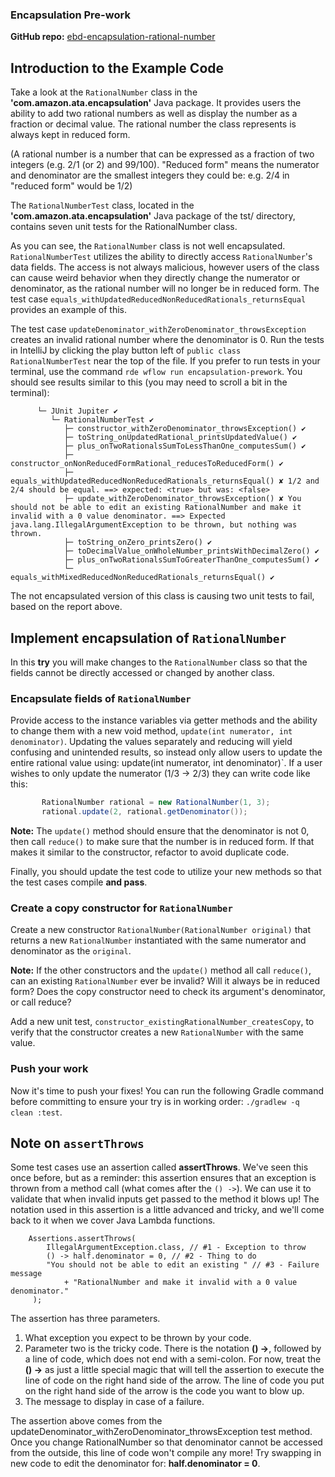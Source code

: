### Encapsulation Pre-work

**GitHub repo:** [ebd-encapsulation-rational-number](https://github.com/LambdaSchool/ebd-encapsulation-rational-number)

## Introduction to the Example Code

Take a look at the `RationalNumber` class in the **'com.amazon.ata.encapsulation'** Java package. It provides 
users the ability to add two rational numbers as well as display the number as a fraction or decimal value. The rational
number the class represents is always kept in reduced form.

(A rational number is a number that can be expressed as a fraction of two integers (e.g. 2/1 (or 2) and 99/100).
"Reduced form" means the numerator and denominator are the smallest integers they could be: e.g. 2/4
in "reduced form" would be 1/2)

The `RationalNumberTest` class, located in the
**'com.amazon.ata.encapsulation'** Java package of the tst/ directory, contains seven unit tests for the
RationalNumber class.

As you can see, the `RationalNumber` class is not well encapsulated. `RationalNumberTest`
utilizes the ability to directly access `RationalNumber`'s data fields. The access is not always malicious, however 
users of the class can cause weird behavior when they directly change the numerator or denominator, as the rational 
number will no longer be in reduced form. The test case `equals_withUpdatedReducedNonReducedRationals_returnsEqual`
provides an example of this.

The test case `updateDenominator_withZeroDenominator_throwsException` creates an invalid rational number where the
denominator is 0. Run the tests in IntelliJ by clicking the play button left of `public class RationalNumberTest`
near the top of the file. If you prefer to run tests in your terminal, use the command
`rde wflow run encapsulation-prework`. You should see results similar to this (you may need to scroll a bit in the
terminal):

```text
      └─ JUnit Jupiter ✔
         └─ RationalNumberTest ✔
            ├─ constructor_withZeroDenominator_throwsException() ✔
            ├─ toString_onUpdatedRational_printsUpdatedValue() ✔
            ├─ plus_onTwoRationalsSumToLessThanOne_computesSum() ✔
            ├─ constructor_onNonReducedFormRational_reducesToReducedForm() ✔
            ├─ equals_withUpdatedReducedNonReducedRationals_returnsEqual() ✘ 1/2 and 2/4 should be equal. ==> expected: <true> but was: <false>
            ├─ update_withZeroDenominator_throwsException() ✘ You should not be able to edit an existing RationalNumber and make it invalid with a 0 value denominator. ==> Expected java.lang.IllegalArgumentException to be thrown, but nothing was thrown.
            ├─ toString_onZero_printsZero() ✔
            ├─ toDecimalValue_onWholeNumber_printsWithDecimalZero() ✔
            ├─ plus_onTwoRationalsSumToGreaterThanOne_computesSum() ✔
            └─ equals_withMixedReducedNonReducedRationals_returnsEqual() ✔
```

The not encapsulated version of this class is causing two unit tests to fail, based on the report above.

## Implement encapsulation of `RationalNumber`

In this **try** you will make changes to the `RationalNumber` class so that the fields cannot be directly accessed or 
changed by another class.

### Encapsulate fields of `RationalNumber`

Provide access to the instance variables via getter methods and the ability to change them 
with a new void method, `update(int numerator, int denominator)`. Updating the values separately and reducing will yield 
confusing and unintended results, so instead only allow users to update the entire rational value using:
update(int numerator, int denominator)`. If a user wishes to only update the numerator (1/3 -> 2/3) they can write code
like this:

```java
       RationalNumber rational = new RationalNumber(1, 3);
       rational.update(2, rational.getDenominator());
```

**Note:** The `update()` method should ensure that the denominator is not 0, then call `reduce()` to make sure
that the number is in reduced form. If that makes it similar to the constructor, refactor to avoid duplicate code.

Finally, you should update the test code to utilize your new methods so that the test cases compile **and pass**.

### Create a copy constructor for `RationalNumber`

Create a new constructor `RationalNumber(RationalNumber original)` that returns a new `RationalNumber` instantiated
with the same numerator and denominator as the `original`.

**Note:** If the other constructors and the `update()` method all call `reduce()`, can an existing `RationalNumber`
ever be invalid? Will it always be in reduced form? Does the copy constructor need to check its argument's
denominator, or call reduce?

Add a new unit test, `constructor_existingRationalNumber_createsCopy`, to verify that the constructor creates a
new `RationalNumber` with the same value.

### Push your work

Now it's time to push your fixes! You can run the following Gradle command before committing to ensure
your try is in working order: `./gradlew -q clean :test`.

## Note on `assertThrows`

Some test cases use an assertion called **assertThrows**. We've seen this once before, but as a reminder:
this assertion ensures that an exception is thrown from a method call (what comes after the `() ->`).
We can use it to validate that when invalid inputs get passed to the method it blows up! The notation used
in this assertion is a little advanced and tricky, and we'll come back to it when we cover Java Lambda functions.

        Assertions.assertThrows(
            IllegalArgumentException.class, // #1 - Exception to throw
            () -> half.denominator = 0, // #2 - Thing to do
            "You should not be able to edit an existing " // #3 - Failure message
                + "RationalNumber and make it invalid with a 0 value denominator."
         );

The assertion has three parameters.
1. What exception you expect to be thrown by your code. 
2. Parameter two is the tricky code. There is the notation **() ->**, followed by a line of code, which does not end 
    with a semi-colon. For now, treat the **() ->** as just a little special magic that will tell the assertion to
    execute the line of code on the right hand side of the arrow. The line of code you put on the right hand side of the
    arrow is the code you want to blow up.
3. The message to display in case of a failure. 

The assertion above comes from the updateDenominator_withZeroDenominator_throwsException test method. Once you change
RationalNumber so that denominator cannot be accessed from the outside, this line of code won't compile any more!
Try swapping in new code to edit the denominator for: **half.denominator = 0**.
